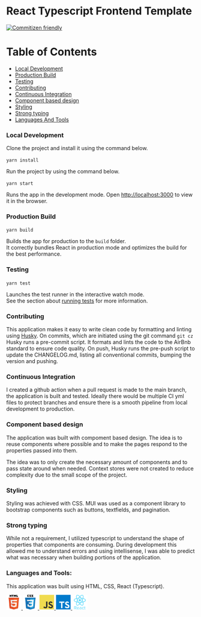 # React Typescript Frontend Template

[![Commitizen friendly](https://img.shields.io/badge/commitizen-friendly-brightgreen.svg)](http://commitizen.github.io/cz-cli/)


# Table of Contents

* [Local Development](#local-development)
* [Production Build](#production-build)
* [Testing ](#testing)
* [Contributing](#contributing)
* [Continuous Integration](#continuous-integration)
* [Component based design](#component-based-design)
* [Styling](#styling)
* [Strong typing](#strong-typing)
* [Languages And Tools](#languages-and-tools)

### Local Development

Clone the project and install it using the command below.  

`yarn install`

Run the project by using the command below.

`yarn start`

Runs the app in the development mode.
Open [http://localhost:3000](http://localhost:3000) to view it in the browser.


### Production Build 

`yarn build`

Builds the app for production to the `build` folder.\
It correctly bundles React in production mode and optimizes the build for the best performance.

### Testing 

`yarn test`

Launches the test runner in the interactive watch mode.\
See the section about [running tests](https://facebook.github.io/create-react-app/docs/running-tests) for more information.

### Contributing

This application makes it easy to write clean code by formatting and linting using [Husky](https://typicode.github.io/husky/#/).  On commits, which are initiated using the git command `git cz` Husky runs a pre-commit script.  It formats and lints the code to the AirBnb standard to ensure code quality.  On push, Husky runs the pre-push script to update the CHANGELOG.md, listing all conventional commits, bumping the version and pushing.

### Continuous Integration

I created a github action when a pull request is made to the main branch, the application is built and tested.  Ideally there would be multiple CI yml files to protect branches and ensure there is a smooth pipeline from local development to production.


### Component based design

The application was built with compoment based design.  The idea is to reuse components where possible and to make the pages respond to the properties passed into them.  

The idea was to only create the necessary amount of components and to pass state around when needed.  Context stores were not created to reduce complexity due to the small scope of the project.

### Styling

Styling was achieved with CSS.  MUI was used as a component library to bootstrap components such as buttons, textfields, and pagination. 

### Strong typing

While not a requirement, I utilized typescript to understand the shape of properties that components are consuming.  During development this allowed me to understand errors and using intellisense, I was able to predict what was necessary when building portions of the application.

### Languages and Tools:

This application was built using HTML, CSS, React (Typescript).

<p align="left"> 
    <a href="https://www.w3.org/html/" target="_blank"> <img src="https://raw.githubusercontent.com/devicons/devicon/master/icons/html5/html5-original-wordmark.svg" alt="html5" width="40" height="40"/> </a><a href="https://www.w3schools.com/css/" target="_blank"> <img src="https://raw.githubusercontent.com/devicons/devicon/master/icons/css3/css3-original-wordmark.svg" alt="css3" width="40" height="40"/> </a><a href="https://developer.mozilla.org/en-US/docs/Web/JavaScript" target="_blank"> <img src="https://raw.githubusercontent.com/devicons/devicon/master/icons/javascript/javascript-original.svg" alt="javascript" width="40" height="40"/> </a><a href="https://www.typescriptlang.org/" target="_blank"> <img src="https://raw.githubusercontent.com/devicons/devicon/master/icons/typescript/typescript-original.svg" alt="typescript" width="40" height="40"/></a><a href="https://reactjs.org/" target="_blank"> <img src="https://raw.githubusercontent.com/devicons/devicon/master/icons/react/react-original-wordmark.svg" alt="react" width="40" height="40"/> </a>
  </p>


